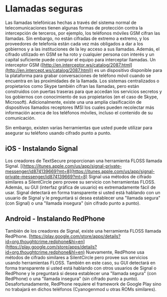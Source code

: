 Llamadas seguras
================

Las llamadas telefónicas hechas a través del sistema normal de telecomunicaciones tienen algunas formas de protección contra la intercepción de terceros, por ejemplo, los teléfonos móviles GSM cifran las llamadas. Sin embargo, no están cifradas de extremo a extremo, y los proveedores de telefonía están cada vez más obligados a dar a los gobiernos y a las instituciones de la ley acceso a sus llamadas. Además, el cifrado utilizado en GSM se ha roto y cualquier persona con interés y un capital suficiente puede comprar el equipo para interceptar llamadas. Un interceptor GSM ([http://en.interceptor.ws/catalog/2087.html](http://en.intercept.ws/catalog/2087.html)) es un dispositivo disponible para la plataforma para grabar conversaciones de teléfono móvil cuando se encuentra en las proximidades de la llamada. Los sistemas centralizados o propietarios como Skype también cifran las llamadas, pero están construidos con puertas traseras para que accedan los servicios secretos y los gobiernos con conocimiento de sus propietarios (en el caso de Skype, Microsoft). Adicionalmente, existe una una amplia clasificación de dispositivos llamados receptores IMSI los cuales pueden recolectar más información acerca de los teléfonos móviles, incluso el contenido de su comunicación.

Sin embargo, existen varias herramientas que usted puede utilizar para asegurar su teléfono usando cifrado punto a punto.

iOS - Instalando Signal
-----------------------

Los creadores de TextSecure proporcionan una herramienta FLOSS llamada Signal. [(https://itunes.apple.com/us/app/signal-private-messenger/id874139669?mt=8](https://itunes,apple.com/us/app/signal-private-messenger/id874139669?mt=8) Signal usa métodos de cifrado similares a SilentCircle pero provee su servicio con herramientas FLOSS. Además, su GUI (interfaz gráfica de usuario) es extremadamente fácil de usar. Signal detectará en forma transparente si usted está hablando con un usuario de Signal y le preguntará si desea establecer una "llamada segura" (con Signal) o una "llamada insegura" (sin cifrado punto a punto).


Android - Instalando RedPhone
-----------------------------

También de los creadores de Signal, existe una herramienta FLOSS llamada RedPhone. [https://play.google.com/store/apps/details?id=org.thoughtcrime.redphone&hi=en](https://play.google.com/store/apps/details?id=org.thoughtcrime.redphone&hl=en) Nuevamente, RedPhone usa métodos de cifrado similares a SilentCircle pero provee sus servicios usando herramientas FLOSS. También en este caso, su GUI detectará en forma transparente si usted está hablando con otros usuarios de Signal o RedPhone y le preguntará si desea establecer una "llamada segura" (con RedPhone) o una "llamada insegura" (sin cifrado punto a punto). Desafortunadamente, RedPhone requiere el framework de Google Play sino no trabajará en dichos teléfonos (Cyanogenmod u otras ROMs similares).
